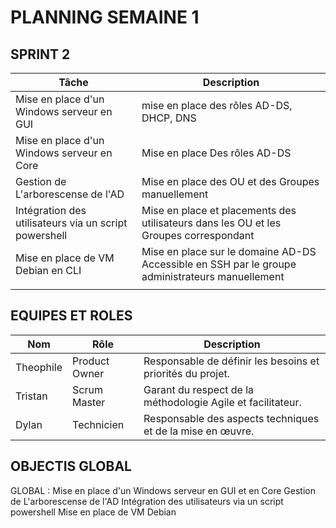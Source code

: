 # PLANNING SEMAINE 1


## SPRINT 2

| **Tâche**                     | **Description**                                                                                   |
|-------------------------------|---------------------------------------------------------------------------------------------------|
|  Mise en place d'un Windows serveur en GUI  | mise en place des rôles AD-DS, DHCP, DNS |
|  Mise en place d'un Windows serveur en Core   |   Mise en place Des rôles AD-DS  |
|  Gestion de L'arborescense de l'AD    |  Mise en place des OU et des Groupes manuellement     |
|  Intégration des utilisateurs via un script powershell  |  Mise en place et placements des utilisateurs dans les OU et les Groupes correspondant |
|  Mise en place de VM Debian en CLI |  Mise en place sur le domaine AD-DS Accessible en SSH par le groupe administrateurs manuellement |
|      |                                    |


## EQUIPES ET ROLES 

| **Nom**          | **Rôle**          | **Description**                                     |
|-------------------|-------------------|-----------------------------------------------------|
| Theophile | Product Owner   | Responsable de définir les besoins et priorités du projet. |
| Tristan | Scrum Master  | Garant du respect de la méthodologie Agile et facilitateur. |
| Dylan | Technicien  | Responsable des aspects techniques et de la mise en œuvre. |

## OBJECTIS GLOBAL 

GLOBAL : 
Mise en place d'un Windows serveur en GUI et en Core
Gestion de L'arborescense de l'AD
Intégration des utilisateurs via un script powershell
Mise en place de VM Debian 
